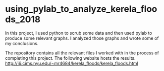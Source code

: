 # using_pylab_to_analyze_kerela_floods_2018

In this project, I used python to scrub some data and then used pylab to produce some relevant graphs. I analyzed those graphs and wrote some of my conclusions. 

The repository contains all the relevant files I worked with in the process of completing this project. The following website hosts the results.
http://i6.cims.nyu.edu/~mr4684/kerela_floods/kerela_floods.html
